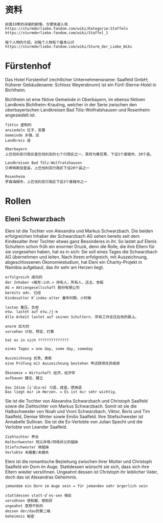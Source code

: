 # 资料
`````
前面19季的详细的剧情，方便快速入戏
https://sturmderliebe.fandom.com/wiki/Kategorie:Staffeln
https://sturmderliebe.fandom.com/wiki/Staffel_1

每个人物的介绍，对每个人物有个基本认识
https://sturmderliebe.fandom.com/wiki/Sturm_der_Liebe_Wiki
`````


# Fürstenhof
Das Hotel Fürstenhof (rechtlicher Unternehmensname: Saalfeld GmbH; früherer Gebäudename: Schloss Weyersbrunn) ist ein Fünf-Sterne-Hotel in Bichlheim.

Bichlheim ist eine fiktive Gemeinde in Oberbayern, im ebenso fiktiven Landkreis Bichlheim-Krauting, welcher in der Serie zwischen den oberbayerischen Landkreisen Bad Tölz-Wolfratshausen und Rosenheim angesiedelt ist.

`````
fiktiv 虚构的
ansiedeln 位于，安置
Gemeinde 乡镇，区
Landkreis 县

Oberbayern
上巴伐利亚行政区是巴伐利亚的七个行政区之一，首府为慕尼黑，下设3个直辖市、20个县。

Landkreisen Bad Tölz-Wolfratshausen
贝希特斯加登县，上巴伐利亚行政区下设20个县之一

Rosenheim
罗森海姆市，上巴伐利亚行政区下设3个直辖市之一
`````

# Rollen
## Eleni Schwarzbach
Eleni ist die Tochter von Alexandra und Markus Schwarzbach. Die beiden erfolgreichen Inhaber der Schwarzbach AG sehen bereits seit dem Kindesalter ihrer Tochter etwas ganz Besonderes in ihr. So lastet auf Elenis Schultern schon früh ein enormer Druck, denn die Rolle, die ihre Eltern für sie vorgesehen haben, hat es in sich: Sie soll eines Tages die Schwarzbach AG übernehmen und leiten. Nach ihrem erfolgreich, mit Auszeichnung, abgeschlossenen Ökonomiestudium, hat Eleni ein Charity-Projekt in Namibia aufgebaut, das ihr sehr am Herzen liegt.

`````
erfolgreich 成功的
der Inhaber <缩写:inh.> 持有人，所有人，店主，老板
AG = Aktiengesellschaft 股份有限公司
bereits adv. 已经
Kindesalter K`indes·alter 童年时期，小时候

lasten 重压，负担
etw. lastet auf etw./j-m 
Alle Arbeit lastet auf seinen Schultern. 所有工作全压在他的肩上。

enorm 巨大的
vorsehen 计划，预定，打算

hat es in sich ??????????????

eines Tages = one day, some day, someday

Auszeichnung 优秀，表彰
eine Prüfung mit Auszeichnung bestehen 考试获得优异成绩

Ökonomie = Wirtschaft 经济，经济学
aufbauen 建设，建立

das Idiom [i`dio:m] 习语，成语，惯用语
Das liegt mir im Herzen. = Es ist mir sehr wichtig.
`````

Sie ist die Tochter von Alexandra Schwarzbach und Christoph Saalfeld sowie die Ziehtochter von Markus Schwarzbach. Somit ist sie die Halbschwester von Noah und Vroni Schwarzbach, Viktor, Boris und Tim Saalfeld, Denise Winter sowie Emilio Saalfeld. Ihre Stiefschwester ist Annabelle Sullivan. Sie ist die Ex-Verlobte von Julian Specht und die Verlobte von Leander Saalfeld.

`````
Ziehtochter 养女
Halbschwester 同父异母/同母异父的姐妹
Stiefschwester 继姐妹
Verlobte 未婚妻/未婚夫
`````

Eleni ist die romantische Beziehung zwischen ihrer Mutter und Christoph Saalfeld ein Dorn im Auge. Stattdessen wünscht sie sich, dass sich ihre Eltern wieder versöhnen. Ungeahnt dessen ist Christoph ihr leiblicher Vater, doch das ist Alexandras Geheimnis.

`````
jemandem ein Dorn im Auge sein = für jemanden sehr ärgerlich sein

stattdessen statt·d`es·sen 相反
versöhnen 使和解，使和好
ungeahnt 意想不到的
dessen der/das的第二格
Geheimnis 秘密
`````
